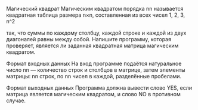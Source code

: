 Магический квадрат
Магическим квадратом порядка nn называется квадратная таблица размера n×n, составленная из всех чисел 1, 2, 3, n^2

  так, что суммы по каждому столбцу, каждой строке и каждой из двух диагоналей равны между собой. Напишите программу, которая проверяет, является ли заданная квадратная матрица магическим квадратом.

Формат входных данных
На вход программе подаётся натуральное число nn — количество строк и столбцов в матрице, затем элементы матрицы: nn строк, по nn чисел в каждой, разделённые пробелами.

Формат выходных данных
Программа должна вывести слово YES, если матрица является магическим квадратом, и слово NO в противном случае.
